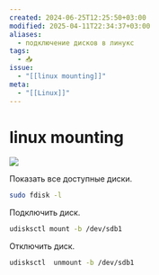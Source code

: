 ```yaml
---
created: 2024-06-25T12:25:50+03:00
modified: 2025-04-11T22:34:37+03:00
aliases:
  - подключение дисков в линукс
tags:
  - 📥
issue:
  - "[[linux mounting]]"
meta:
  - "[[Linux]]"
---
```


# linux mounting

![](https://www.youtube.com/watch?v=eVZBvRkLqaE)

Показать все доступные диски.
```bash
sudo fdisk -l
```

Подключить диск.
```bash
udisksctl mount -b /dev/sdb1
```

Отключить диск.
```bash
udisksctl  unmount -b /dev/sdb1
```
